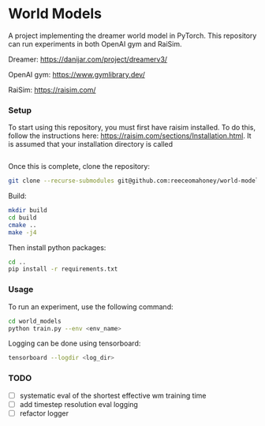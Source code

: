 # World Models

A project implementing the dreamer world model in PyTorch. This repository can run experiments in both OpenAI gym and
RaiSim.

Dreamer: https://danijar.com/project/dreamerv3/

OpenAI gym: https://www.gymlibrary.dev/

RaiSim: https://raisim.com/

### Setup

To start using this repository, you must first have raisim installed. To do this, follow the instructions here:
https://raisim.com/sections/Installation.html. It is assumed that your installation directory is called
```$LOCAL_INSTALL
```

Once this is complete, clone the repository:

```bash
git clone --recurse-submodules git@github.com:reeceomahoney/world-models
```

Build:

```bash
mkdir build
cd build
cmake ..
make -j4
```

Then install python packages:

```bash
cd ..
pip install -r requirements.txt
```

### Usage

To run an experiment, use the following command:

```bash
cd world_models
python train.py --env <env_name>
```

Logging can be done using tensorboard:

```bash
tensorboard --logdir <log_dir>
```

### TODO

- [ ] systematic eval of the shortest effective wm training time
- [ ] add timestep resolution eval logging
- [ ] refactor logger
